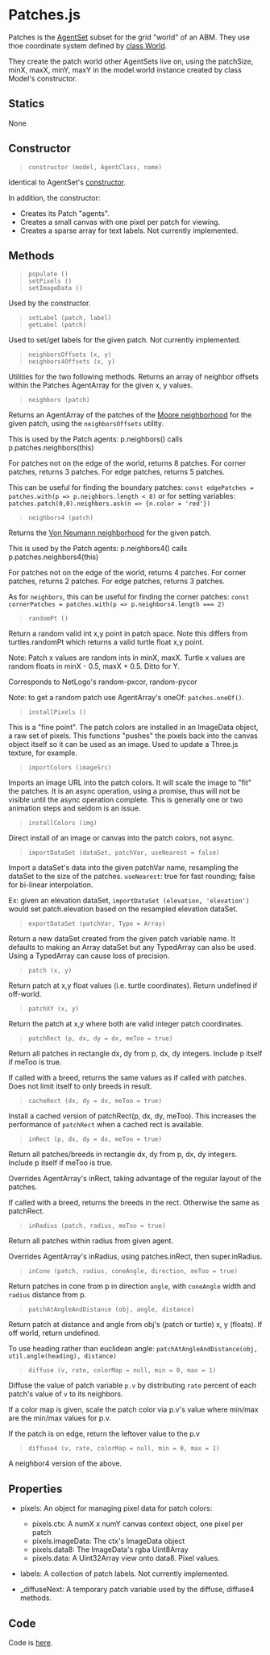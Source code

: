 # Patches.js

Patches is the [AgentSet](AgentSet) subset for the grid "world" of an ABM. They use thoe coordinate system defined by [class World](World).

They create the patch world other AgentSets live on, using the patchSize, minX, maxX, minY, maxY in the model.world instance created by class Model's constructor.

## Statics

None

## Constructor

> `constructor (model, AgentClass, name)`

Identical to AgentSet's [constructor](AgentSet?id=constructor).

In addition, the constructor:
* Creates its Patch "agents".
* Creates a small canvas with one pixel per patch for viewing.
* Creates a sparse array for text labels. Not currently implemented.

## Methods

> `populate ()` <br />
> `setPixels ()` <br />
> `setImageData ()`

Used by the constructor.

> `setLabel (patch, label)` <br />
> `getLabel (patch)`

Used to set/get labels for the given patch. Not currently implemented.

> `neighborsOffsets (x, y)` <br />
> `neighbors4Offsets (x, y)`

Utilities for the two following methods. Returns an array of neighbor offsets within the Patches AgentArray for the given x, y values.

> `neighbors (patch)`

Returns an AgentArray of the patches of the [Moore neighborhood](https://en.wikipedia.org/wiki/Moore_neighborhood) for the given patch, using the `neighborsOffsets` utility.

This is used by the Patch agents: p.neighbors() calls p.patches.neighbors(this)

For patches not on the edge of the world, returns 8 patches. For corner patches, returns 3 patches. For edge patches, returns 5 patches.

This can be useful for finding the boundary patches:
`const edgePatches = patches.with(p => p.neighbors.length < 8)`
or for setting variables:
`patches.patch(0,0).neighbors.ask(n => {n.color = 'red'})`

> `neighbors4 (patch)`

Returns the [Von Neumann neighborhood](https://en.wikipedia.org/wiki/Von_Neumann_neighborhood) for the given patch.

This is used by the Patch agents: p.neighbors4() calls p.patches.neighbors4(this)

For patches not on the edge of the world, returns 4 patches. For corner patches, returns 2 patches. For edge patches, returns 3 patches.

As for `neighbors`, this can be useful for finding the corner patches:
`const cornerPatches = patches.with(p => p.neighbors4.length === 2)`

> `randomPt ()`

Return a random valid int x,y point in patch space. Note this differs from turtles.randomPt which returns a valid turtle float x,y point.

Note: Patch x values are random ints in minX, maxX. Turtle x values are random floats in minX - 0.5, maxX + 0.5. Ditto  for Y.

Corresponds to NetLogo's random-pxcor, random-pycor

Note: to get a random patch use AgentArray's oneOf: `patches.oneOf()`.

> `installPixels ()`

This is a "fine point". The patch colors are installed in an ImageData object, a raw set of pixels. This functions "pushes" the pixels back into the canvas object itself so it can be used as an image. Used to update a Three.js texture, for example.

> `importColors (imageSrc)`

Imports an image URL into the patch colors. It will scale the image to "fit" the patches. It is an async operation, using a promise, thus will not be visible until the async operation complete. This is generally one or two animation steps and seldom is an issue.

> `installColors (img)`

Direct install of an image or canvas into the patch colors, not async.

> `importDataSet (dataSet, patchVar, useNearest = false)`

Import a dataSet's data into the given patchVar name, resampling the dataSet to the size of the patches. `useNearest`: true for fast rounding; false for bi-linear interpolation.

Ex: given an elevation dataSet, `importDataSet (elevation, 'elevation')` would set patch.elevation based on the resampled elevation dataSet.

> `exportDataSet (patchVar, Type = Array)`

Return a new dataSet created from the given patch variable name. It defaults to making an Array dataSet but any TypedArray can also be used. Using a TypedArray can cause loss of precision.

> `patch (x, y)`

Return patch at x,y float values (i.e. turtle coordinates). Return undefined if off-world.

> `patchXY (x, y)`

Return the patch at x,y where both are valid integer patch coordinates.

> `patchRect (p, dx, dy = dx, meToo = true)`

Return all patches in rectangle dx, dy from p, dx, dy integers. Include p itself if meToo is true.

If called with a breed, returns the same values as if called with patches. Does not limit itself to only breeds in result.

> `cacheRect (dx, dy = dx, meToo = true)`

Install a cached version of patchRect(p, dx, dy, meToo). This increases the performance of `patchRect` when a cached rect is available.

> `inRect (p, dx, dy = dx, meToo = true)`

Return all patches/breeds in rectangle dx, dy from p, dx, dy integers. Include p itself if meToo is true.

Overrides AgentArray's inRect, taking advantage of the regular layout of the patches.

If called with a breed, returns the breeds in the rect. Otherwise the same as patchRect.

> `inRadius (patch, radius, meToo = true)`

Return all patches within radius from given agent.

Overrides AgentArray's inRadius, using patches.inRect, then super.inRadius.

> `inCone (patch, radius, coneAngle, direction, meToo = true)`

Return patches in cone from p in direction `angle`, with `coneAngle` width and `radius` distance from p.

> `patchAtAngleAndDistance (obj, angle, distance)`

Return patch at distance and angle from obj's (patch or turtle) x, y (floats). If off world, return undefined.

To use heading rather than euclidean angle: `patchAtAngleAndDistance(obj, util.angle(heading), distance)`

> `diffuse (v, rate, colorMap = null, min = 0, max = 1)`

Diffuse the value of patch variable `p.v` by distributing `rate` percent of each patch's value of `v` to its neighbors.

If a color map is given, scale the patch color via p.v's value where min/max are the min/max values for p.v.

If the patch is on edge, return the leftover value to the p.v

> `diffuse4 (v, rate, colorMap = null, min = 0, max = 1)`

A neighbor4 version of the above.

## Properties

* pixels: An object for managing pixel data for patch colors:
  * pixels.ctx: A numX x numY canvas context object, one pixel per patch
  * pixels.imageData: The ctx's ImageData object
  * pixels.data8: The ImageData's rgba Uint8Array
  * pixels.data: A Uint32Array view onto data8. Pixel values.

* labels: A collection of patch labels. Not currently implemented.
* _diffuseNext: A temporary patch variable used by the diffuse, diffuse4 methods.

## Code

Code is [here](https://github.com/backspaces/asx/blob/master/src/Patches.js).
